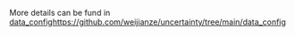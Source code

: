 More details can be fund in [data_config](https://github.com/weijianze/uncertainty/tree/main/data_config)https://github.com/weijianze/uncertainty/tree/main/data_config
